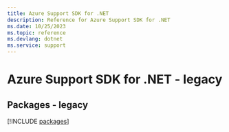 ```yaml
---
title: Azure Support SDK for .NET
description: Reference for Azure Support SDK for .NET
ms.date: 10/25/2023
ms.topic: reference
ms.devlang: dotnet
ms.service: support
---
```

# Azure Support SDK for .NET - legacy
## Packages - legacy
[!INCLUDE [packages](support-index.md)]